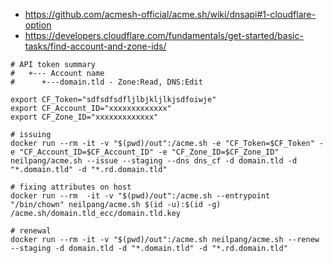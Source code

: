 
* https://github.com/acmesh-official/acme.sh/wiki/dnsapi#1-cloudflare-option
* https://developers.cloudflare.com/fundamentals/get-started/basic-tasks/find-account-and-zone-ids/

```shell
# API token summary
#   +--- Account name
#      +---domain.tld - Zone:Read, DNS:Edit

export CF_Token="sdfsdfsdfljlbjkljlkjsdfoiwje"
export CF_Account_ID="xxxxxxxxxxxxx"
export CF_Zone_ID="xxxxxxxxxxxxx"

# issuing
docker run --rm -it -v "$(pwd)/out":/acme.sh -e "CF_Token=$CF_Token" -e "CF_Account_ID=$CF_Account_ID" -e "CF_Zone_ID=$CF_Zone_ID" neilpang/acme.sh --issue --staging --dns dns_cf -d domain.tld -d "*.domain.tld" -d "*.rd.domain.tld"

# fixing attributes on host
docker run --rm  -it -v "$(pwd)/out":/acme.sh --entrypoint "/bin/chown" neilpang/acme.sh $(id -u):$(id -g) /acme.sh/domain.tld_ecc/domain.tld.key

# renewal
docker run --rm -it -v "$(pwd)/out":/acme.sh neilpang/acme.sh --renew --staging -d domain.tld -d "*.domain.tld" -d "*.rd.domain.tld"
```
